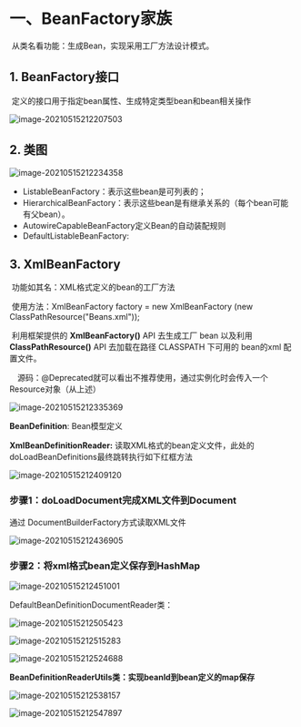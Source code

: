 # 一、BeanFactory家族

​	从类名看功能：生成Bean，实现采用工厂方法设计模式。

## 1. BeanFactory接口

​	定义的接口用于指定bean属性、生成特定类型bean和bean相关操作　

![image-20210515212207503](Spring-10-源码篇.assets/image-20210515212207503.png)

## 2. 类图

![image-20210515212234358](Spring-10-源码篇.assets/image-20210515212234358.png)

- ListableBeanFactory：表示这些bean是可列表的；
- HierarchicalBeanFactory：表示这些bean是有继承关系的（每个bean可能有父bean）。
- AutowireCapableBeanFactory定义Bean的自动装配规则
- DefaultListableBeanFactory:

## 3. XmlBeanFactory

​	功能如其名：XML格式定义的bean的工厂方法

​    使用方法：XmlBeanFactory factory = new XmlBeanFactory (new ClassPathResource("Beans.xml")); 

​	利用框架提供的 **XmlBeanFactory()** API 去生成工厂 bean 以及利用 **ClassPathResource()** API 去加载在路径 CLASSPATH 下可用的 bean的xml 配置文件。

　源码：@Deprecated就可以看出不推荐使用，通过实例化时会传入一个Resource对象（从上述）

![image-20210515212335369](Spring-10-源码篇.assets/image-20210515212335369.png)

**BeanDefinition**: Bean模型定义

**XmlBeanDefinitionReader:** 读取XML格式的bean定义文件，此处的doLoadBeanDefinitions最终跳转执行如下红框方法

![image-20210515212409120](Spring-10-源码篇.assets/image-20210515212409120.png)

### 步骤1：doLoadDocument完成XML文件到Document

通过 DocumentBuilderFactory方式读取XML文件

![image-20210515212436905](Spring-10-源码篇.assets/image-20210515212436905.png)

### 步骤2：将xml格式bean定义保存到HashMap

![image-20210515212451001](Spring-10-源码篇.assets/image-20210515212451001.png)

DefaultBeanDefinitionDocumentReader类：

![image-20210515212505423](Spring-10-源码篇.assets/image-20210515212505423.png)

![image-20210515212515283](Spring-10-源码篇.assets/image-20210515212515283.png)

![image-20210515212524688](Spring-10-源码篇.assets/image-20210515212524688.png)

**BeanDefinitionReaderUtils类：实现beanId到bean定义的map保存**

![image-20210515212538157](Spring-10-源码篇.assets/image-20210515212538157.png)

![image-20210515212547897](Spring-10-源码篇.assets/image-20210515212547897.png)